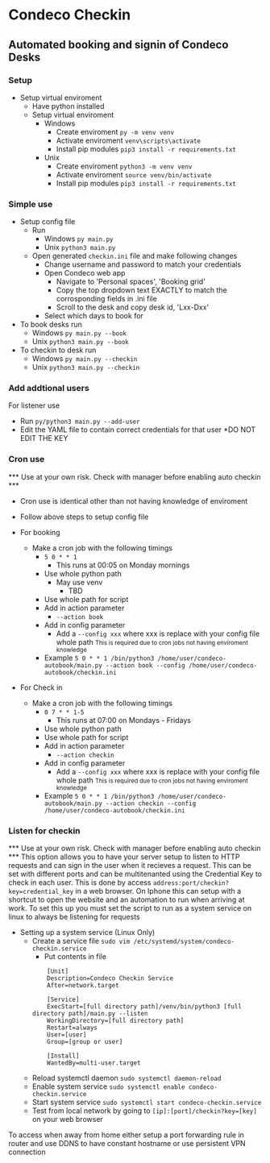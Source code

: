 # Condeco Checkin

## Automated booking and signin of Condeco Desks

### Setup 
- Setup virtual enviroment
    - Have python installed
    - Setup virtual enviroment
        - Windows 
            - Create enviroment ```py -m venv venv```
            - Activate enviroment ```venv\scripts\activate```
            - Install pip modules ```pip3 install -r requirements.txt```
        - Unix
            - Create enviroment ```python3 -m venv venv```
            - Activate enviroment ```source venv/bin/activate```
            - Install pip modules ```pip3 install -r requirements.txt```

### Simple use
 - Setup config file
    - Run 
        - Windows ```py main.py```
        - Unix ```python3 main.py```
    - Open generated `checkin.ini` file and make following changes
        - Change username and password to match your credentials
        - Open Condeco web app
            - Navigate to 'Personal spaces', 'Booking grid'
            - Copy the top dropdown text EXACTLY to match the corrosponding fields in .ini file
            - Scroll to the desk and copy desk id, 'Lxx-Dxx'
        - Select which days to book for
- To book desks run 
    - Windows ```py main.py --book```
    - Unix ```python3 main.py --book```
- To checkin to desk run
    - Windows ```py main.py --checkin```
    - Unix ```python3 main.py --checkin```

### Add addtional users
For listener use
- Run ```py/python3 main.py --add-user```
- Edit the YAML file to contain correct credentials for that user
*DO NOT EDIT THE KEY

### Cron use
*** Use at your own risk. Check with manager before enabling auto checkin ***
- Cron use is identical other than not having knowledge of enviroment
- Follow above steps to setup config file
- For booking 
    - Make a cron job with the following timings
        - ```5 0 * * 1 ```
            - This runs at 00:05 on Monday mornings
        -  Use whole python path 
            - May use venv
                - TBD
        - Use whole path for script
        - Add in action parameter
            - ```--action book```
        - Add in config parameter
            - Add a ```--config xxx``` where xxx is replace with your config file whole path
            <small>This is required due to cron jobs not having enviroment knowledge</small>
        - Example
            ```5 0 * * 1 /bin/python3 /home/user/condeco-autobook/main.py --action book --config /home/user/condeco-autobook/checkin.ini```

- For Check in
    - Make a cron job with the following timings
        - ```0 7 * * 1-5 ```
            - This runs at 07:00 on Mondays - Fridays
        -  Use whole python path 
        - Use whole path for script
        - Add in action parameter
            - ```--action checkin```
        - Add in config parameter
            - Add a ```--config xxx``` where xxx is replace with your config file whole path
            <small>This is required due to cron jobs not having enviroment knowledge</small>
        - Example
            ```5 0 * * 1 /bin/python3 /home/user/condeco-autobook/main.py --action checkin --config /home/user/condeco-autobook/checkin.ini```

### Listen for checkin
*** Use at your own risk. Check with manager before enabling auto checkin ***
This option allows you to have your server setup to listen to HTTP requests and can sign in the user when it recieves a request. This can be set with different ports and can be multitenanted using the Credential Key to check in each user. 
This is done by access `address:port/checkin?key=credential_key` in a web browser. On Iphone this can setup with a shortcut to open the website and an automation to run when arriving at work.
To set this up you must set the script to run as a system service on linux to always be listening for requests
- Setting up a system service (Linux Only)
    - Create a service file
        ```sudo vim /etc/systemd/system/condeco-checkin.service```
        - Put contents in file 
        ```
            [Unit]
            Description=Condeco Checkin Service
            After=network.target

            [Service]
            ExecStart=[full directory path]/venv/bin/python3 [full directory path]/main.py --listen
            WorkingDirectory=[full directory path]
            Restart=always
            User=[user]
            Group=[group or user]

            [Install]
            WantedBy=multi-user.target
        ```
    - Reload systemctl daemon
        ```sudo systemctl daemon-reload```
    - Enable system service
        ```sudo systemctl enable condeco-checkin.service```
    - Start system service
        ```sudo systemctl start condeco-checkin.service```
    - Test from local network by going to `[ip]:[port]/checkin?key=[key]` on your web browser

To access when away from home either setup a port forwarding rule in router and use DDNS to have constant hostname or use persistent VPN connection
